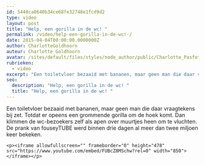 ```yaml
---
id: 5448ca8640b34ce68fe32748e1fcd9d2
type: video
layout: post
title: "Help, een gorilla in de wc! "
permalink: /video/help-een-gorilla-in-de-wc!-/
date: 2015-04-04T00:00:00.0000000Z
author: CharlotteGoldhoorn
auteur: Charlotte Goldhoorn
avatar: /sites/default/files/styles/node_author/public/Charlotte_PasfotoDSC01555%20EXTRA.jpg?itok=Uh1_j08g
rubrieken:
  - video
excerpt: "Een toiletvloer bezaaid met bananen, maar geen man die daar vraagtekens bij zet. Totdat er opeens een grommende gorilla om de hoek komt. Dan klimmen de wc-bezoekers zelf als apen over muurtjes heen om te vluchten. De prank van fouseyTUBE werd binnen drie dagen al meer dan twee miljoen keer bekeken.  "
seo:
  description: "Help, een gorilla in de wc! "
  title: "Help, een gorilla in de wc! "
---
```

Een toiletvloer bezaaid met bananen, maar geen man die daar vraagtekens bij zet. Totdat er opeens een grommende gorilla om de hoek komt. Dan klimmen de wc-bezoekers zelf als apen over muurtjes heen om te vluchten. De prank van fouseyTUBE werd binnen drie dagen al meer dan twee miljoen keer bekeken.  

    <p><iframe allowfullscreen="" frameborder="0" height="478" src="https://www.youtube.com/embed/FUBcZ8MSchw?rel=0" width="850"></iframe></p>  
